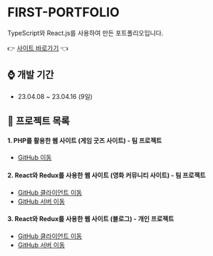 # FIRST-PORTFOLIO

TypeScript와 React.js를 사용하여 만든 포트폴리오입니다.

👉 [사이트 바로가기](https://portfolio-site-blond-ten.vercel.app/) 👈

## ⌚ 개발 기간

+ 23.04.08 ~ 23.04.16 (9일)

## 🔎 프로젝트 목록

#### 1. PHP를 활용한 웹 사이트 (게임 굿즈 사이트) - 팀 프로젝트

+ [GitHub 이동](https://github.com/s-young01/PHP-UNIVERSHOP-Team-)

#### 2. React와 Redux를 사용한 웹 사이트 (영화 커뮤니티 사이트) - 팀 프로젝트

+ [GitHub 클라이언트 이동](https://github.com/s-young01/movie-react-1)
+ [GitHub 서버 이동](https://github.com/s-young01/movie-server2)

#### 3. React와 Redux를 사용한 웹 사이트 (블로그) - 개인 프로젝트

+ [GitHub 클라이언트 이동](https://github.com/s-young01/portfolio-client)
+ [GitHub 서버 이동](https://github.com/s-young01/portfolio-server)
